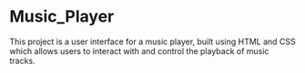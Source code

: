 # Music_Player
This project is a user interface for a music player, built using HTML and CSS which allows users to interact with and control the playback of music tracks.
